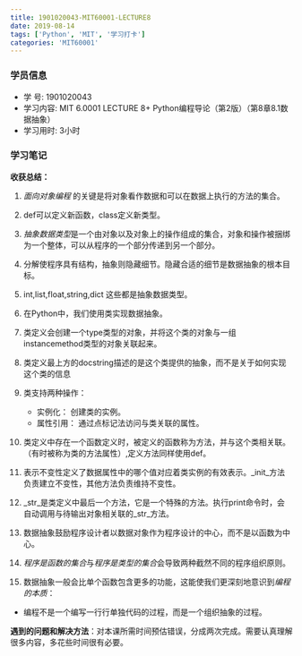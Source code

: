 ```yaml
---
title: 1901020043-MIT60001-LECTURE8
date: 2019-08-14
tags: ['Python', 'MIT', '学习打卡']
categories: 'MIT60001'
---
```


### **学员信息** ###

- 学    号: 1901020043
- 学习内容: MIT 6.0001 LECTURE 8+ Python编程导论（第2版）（第8章8.1数据抽象）
- 学习用时: 3小时

### **学习笔记** ###

**收获总结：**

1. _面向对象编程_ 的关键是将对象看作数据和可以在数据上执行的方法的集合。

2. def可以定义新函数，class定义新类型。

3. *抽象数据类型*是一个由对象以及对象上的操作组成的集合，对象和操作被捆绑为一个整体，可以从程序的一个部分传递到另一个部分。

4. 分解使程序具有结构，抽象则隐藏细节。隐藏合适的细节是数据抽象的根本目标。

5. int,list,float,string,dict 这些都是抽象数据类型。

6. 在Python中，我们使用类实现数据抽象。

7. 类定义会创建一个type类型的对象，并将这个类的对象与一组instancemethod类型的对象关联起来。

8. 类定义最上方的docstring描述的是这个类提供的抽象，而不是关于如何实现这个类的信息

9. 类支持两种操作：
   - 实例化： 创建类的实例。
   - 属性引用： 通过点标记法访问与类关联的属性。

10. 类定义中存在一个函数定义时，被定义的函数称为方法，并与这个类相关联。（有时被称为类的方法属性）,定义方法同样使用def。

11. 表示不变性定义了数据属性中的哪个值对应着类实例的有效表示。_init_方法负责建立不变性，其他方法负责维持不变性。

12. _str_是类定义中最后一个方法，它是一个特殊的方法。执行print命令时，会自动调用与待输出对象相关联的_str_方法。

13. 数据抽象鼓励程序设计者以数据对象作为程序设计的中心，而不是以函数为中心。

14. *程序是函数的集合*与*程序是类型的集合*会导致两种截然不同的程序组织原则。

15. 数据抽象一般会比单个函数包含更多的功能，这能使我们更深刻地意识到*编程的本质*：
   - 编程不是一个编写一行行单独代码的过程，而是一个组织抽象的过程。

**遇到的问题和解决方法**：对本课所需时间预估错误，分成两次完成。需要认真理解很多内容，多花些时间很有必要。

